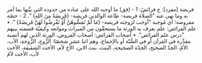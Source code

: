 فريضة [مفرد]: ج فرائضُ:
1 - (فق) ما أوجبه الله على عباده من حدوده التي بيَّنها بما أمر به وما نهى عنه "الصلاة فريضة- طاعة الوالدين فريضة- {فَرِيضَةً مِنَ اللهِ} ".
2 - حصّة مفروضة؛ أي مُوجبة "أوجب لزوجته فريضة- {مَا لَمْ تَمَسُّوهُنَّ أَوْ تَفْرِضُوا لَهُنَّ فَرِيضَةً} ".
• علم الفرائض: علم يعرف به الورثة ما يستحقّون من الميراث وموانعه وكيفيّة قسمته بينهم "درس علم الفرائض".
• أصحاب الفرائض: أصحاب الفروض، الورثة الذين لهم أنصبة مقدَّرة في القرآن أو في السُّنّة أو بالإجماع، وهم اثنا عشر شخصًا: الزَّوج، الزَّوجة، الأب، الأمّ، الجدّ الصحيح، الجدّة الصحيحة، البنت، بنت الابن، الأخ لأم، الأخت الشقيقة، الأخت لأب، الأخت لأمّ